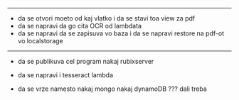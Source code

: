 ________________________________________________________________________________________
- da se otvori moeto od kaj vlatko i da se stavi toa view za pdf
- da se napravi da go cita OCR od lambdata 
- da se napravi da se zapisuva vo baza i da se napravi restore na pdf-ot vo localstorage
________________________________________________________________________________________

- da se publikuva cel program nakaj rubixserver
- da se napravi i tesseract lambda

- da se vrze namesto nakaj mongo nakaj dynamoDB ??? dali treba 